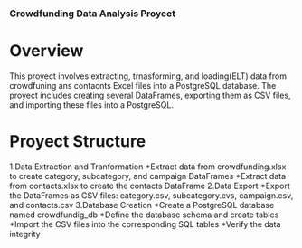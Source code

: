 ### Crowdfunding Data Analysis Proyect
# Overview
This proyect involves extracting, trnasforming, and loading(ELT) data from crowdfuning ans contacnts Excel files into a PostgreSQL database. The proyect includes creating several DataFrames, exporting them as CSV files, and importing these files into a PostgreSQL.

# Proyect Structure
1.Data Extraction and Tranformation
 *Extract data from crowdfunding.xlsx to create category, subcategory, and campaign DataFrames
 *Extract data from contacts.xlsx to create the contacts DataFrame
2.Data Export
 *Export the DataFrames as CSV files: category.csv, subcategory.cvs, campaign.csv, and contacts.csv
3.Database Creation
 *Create a PostgreSQL database named crowdfundig_db
 *Define the database schema and create tables
 *Import the CSV files into the corresponding SQL tables
 *Verify the data integrity

 

